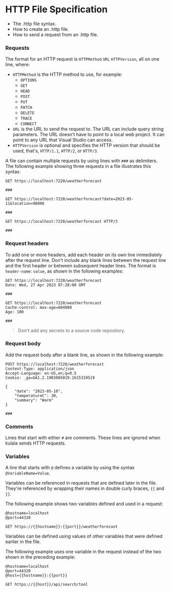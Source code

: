 # HTTP File Specification

- The .http file syntax.
- How to create an .http file.
- How to send a request from an .http file.


### Requests

The format for an HTTP request is `HTTPMethod` `URL` `HTTPVersion`,
all on one line, where:

- `HTTPMethod` is the HTTP method to use, for example:
  - `OPTIONS`
  - `GET`
  - `HEAD`
  - `POST`
  - `PUT`
  - `PATCH`
  - `DELETE`
  - `TRACE`
  - `CONNECT`
- `URL` is the URL to send the request to.
  The URL can include query string parameters.
  The URL doesn't have to point to a local web project.
  It can point to any URL that Visual Studio can access.
- `HTTPVersion` is optional and specifies the HTTP version that should be used,
  that's, `HTTP/1.1`, `HTTP/2`, or `HTTP/3`.

A file can contain multiple requests by using lines with `###` as delimiters.
The following example showing three requests in a file illustrates this syntax:

```http
GET https://localhost:7220/weatherforecast

###

GET https://localhost:7220/weatherforecast?date=2023-05-11&location=98006

###

GET https://localhost:7220/weatherforecast HTTP/3

###
```
### Request headers

To add one or more headers,
add each header on its own line immediately after the request line.
Don't include any blank lines between the request line and
the first header or between subsequent header lines.
The format is `header-name`: `value`, as shown in the following examples:

```http
GET https://localhost:7220/weatherforecast
Date: Wed, 27 Apr 2023 07:28:00 GMT

###

GET https://localhost:7220/weatherforecast
Cache-control: max-age=604800
Age: 100

###
```

> Don't add any secrets to a source code repository.

### Request body

Add the request body after a blank line, as shown in the following example:

```http
POST https://localhost:7220/weatherforecast
Content-Type: application/json
Accept-Language: en-US,en;q=0.5
Cookie: _ga=GA1.2.1903065019.1615319519

{
    "date": "2023-05-10",
    "temperatureC": 30,
    "summary": "Warm"
}

###
```

### Comments

Lines that start with either `#` are comments.
These lines are ignored when kulala sends HTTP requests.

### Variables

A line that starts with `@` defines a variable
by using the syntax `@VariableName=Value`.

Variables can be referenced in requests that are defined later in the file.
They're referenced by wrapping their names in double curly braces,
`{{` and `}}`.

The following example shows two variables defined and used in a request:

```http
@hostname=localhost
@port=44320

GET https://{{hostname}}:{{port}}/weatherforecast
```

Variables can be defined using values of
other variables that were defined earlier in the file.

The following example uses one variable in the request
instead of the two shown in the preceding example:

```http
@hostname=localhost
@port=44320
@host={{hostname}}:{{port}}

GET https://{{host}}/api/search/tool
```
